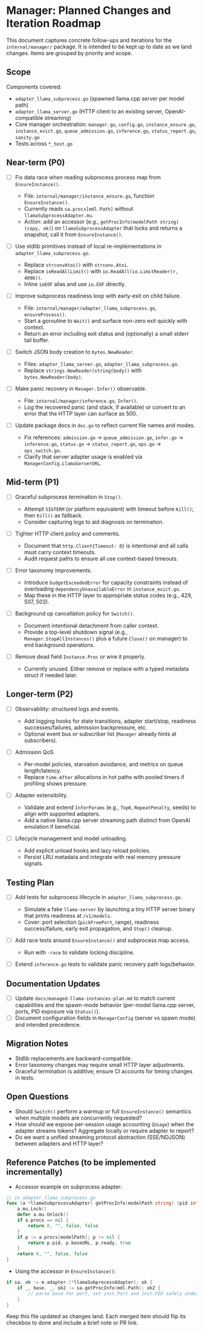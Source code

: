 # Manager: Planned Changes and Iteration Roadmap

This document captures concrete follow-ups and iterations for the `internal/manager/` package. It is intended to be kept up to date as we land changes. Items are grouped by priority and scope.

## Scope

Components covered:

- `adapter_llama_subprocess.go` (spawned llama.cpp server per model path)
- `adapter_llama_server.go` (HTTP client to an existing server, OpenAI-compatible streaming)
- Core manager orchestration: `manager.go`, `config.go`, `instance_ensure.go`, `instance_evict.go`, `queue_admission.go`, `inference.go`, `status_report.go`, `sanity.go`
- Tests across `*_test.go`

## Near-term (P0)

- [ ] Fix data race when reading subprocess process map from `EnsureInstance()`.
  - File: `internal/manager/instance_ensure.go`, function `EnsureInstance()`.
  - Currently reads `sa.procs[mdl.Path]` without `llamaSubprocessAdapter.mu`.
  - Action: add an accessor (e.g., `getProcInfo(modelPath string) (copy, ok)`) on `llamaSubprocessAdapter` that locks and returns a snapshot; call it from `EnsureInstance()`.

- [ ] Use stdlib primitives instead of local re-implementations in `adapter_llama_subprocess.go`.
  - Replace `strconvAtoi()` with `strconv.Atoi`.
  - Replace `ioReadAllLimit()` with `io.ReadAll(io.LimitReader(r, 4096))`.
  - Inline `ioEOF` alias and use `io.EOF` directly.

- [ ] Improve subprocess readiness loop with early-exit on child failure.
  - File: `internal/manager/adapter_llama_subprocess.go`, `ensureProcess()`.
  - Start a goroutine to `Wait()` and surface non-zero exit quickly with context.
  - Return an error including exit status and (optionally) a small stderr tail buffer.

- [ ] Switch JSON body creation to `bytes.NewReader`.
  - Files: `adapter_llama_server.go`, `adapter_llama_subprocess.go`.
  - Replace `strings.NewReader(string(body))` with `bytes.NewReader(body)`.

- [ ] Make panic recovery in `Manager.Infer()` observable.
  - File: `internal/manager/inference.go`, `Infer()`.
  - Log the recovered panic (and stack, if available) or convert to an error that the HTTP layer can surface as 500.

- [ ] Update package docs in `doc.go` to reflect current file names and modes.
  - Fix references: `admission.go` -> `queue_admission.go`, `infer.go` -> `inference.go`, `status.go` -> `status_report.go`, `ops.go` -> `ops_switch.go`.
  - Clarify that server adapter usage is enabled via `ManagerConfig.LlamaServerURL`.

## Mid-term (P1)

- [ ] Graceful subprocess termination in `Stop()`.
  - Attempt `SIGTERM` (or platform equivalent) with timeout before `Kill()`; then `Kill()` as fallback.
  - Consider capturing logs to aid diagnosis on termination.

- [ ] Tighter HTTP client policy and comments.
  - Document that `http.Client{Timeout: 0}` is intentional and all calls must carry context timeouts.
  - Audit request paths to ensure all use context-based timeouts.

- [ ] Error taxonomy improvements.
  - Introduce `budgetExceededError` for capacity constraints instead of overloading `dependencyUnavailableError` in `instance_evict.go`.
  - Map these in the HTTP layer to appropriate status codes (e.g., 429, 507, 503).

- [ ] Background op cancellation policy for `Switch()`.
  - Document intentional detachment from caller context.
  - Provide a top-level shutdown signal (e.g., `Manager.StopAllInstances()` plus a future `Close()` on manager) to end background operations.

- [ ] Remove dead field `Instance.Proc` or wire it properly.
  - Currently unused. Either remove or replace with a typed metadata struct if needed later.

## Longer-term (P2)

- [ ] Observability: structured logs and events.
  - Add logging hooks for state transitions, adapter start/stop, readiness successes/failures, admission backpressure, etc.
  - Optional event bus or subscriber list (`Manager` already hints at subscribers).

- [ ] Admission QoS.
  - Per-model policies, starvation avoidance, and metrics on queue length/latency.
  - Replace `time.After` allocations in hot paths with pooled timers if profiling shows pressure.

- [ ] Adapter extensibility.
  - Validate and extend `InferParams` (e.g., `TopK`, `RepeatPenalty`, seeds) to align with supported adapters.
  - Add a native llama.cpp server streaming path distinct from OpenAI emulation if beneficial.

- [ ] Lifecycle management and model unloading.
  - Add explicit unload hooks and lazy reload policies.
  - Persist LRU metadata and integrate with real memory pressure signals.

## Testing Plan

- [ ] Add tests for subprocess lifecycle in `adapter_llama_subprocess.go`.
  - Simulate a fake `llama-server` by launching a tiny HTTP server binary that prints readiness at `/v1/models`.
  - Cover: port selection (`pickFreePort`, range), readiness success/failure, early exit propagation, and `Stop()` cleanup.

- [ ] Add race tests around `EnsureInstance()` and subprocess map access.
  - Run with `-race` to validate locking discipline.

- [ ] Extend `inference.go` tests to validate panic recovery path logs/behavior.

## Documentation Updates

- [ ] Update `docs/managed-llama-instances-plan.md` to match current capabilities and the spawn-mode behavior (per-model llama.cpp server, ports, PID exposure via `Status()`).
- [ ] Document configuration fields in `ManagerConfig` (server vs spawn mode) and intended precedence.

## Migration Notes

- Stdlib replacements are backward-compatible.
- Error taxonomy changes may require small HTTP layer adjustments.
- Graceful termination is additive; ensure CI accounts for timing changes in tests.

## Open Questions

- Should `Switch()` perform a warmup or full `EnsureInstance()` semantics when multiple models are concurrently requested?
- How should we expose per-session usage accounting (`Usage`) when the adapter streams tokens? Aggregate locally or require adapter to report?
- Do we want a unified streaming protocol abstraction (SSE/NDJSON) between adapters and HTTP layer?

## Reference Patches (to be implemented incrementally)

- Accessor example on subprocess adapter:

```go
// in adapter_llama_subprocess.go
func (a *llamaSubprocessAdapter) getProcInfo(modelPath string) (pid int, baseURL string, ready bool, ok bool) {
    a.mu.Lock()
    defer a.mu.Unlock()
    if a.procs == nil {
        return 0, "", false, false
    }
    if p := a.procs[modelPath]; p != nil {
        return p.pid, p.baseURL, p.ready, true
    }
    return 0, "", false, false
}
```

- Using the accessor in `EnsureInstance()`:

```go
if sa, ok := m.adapter.(*llamaSubprocessAdapter); ok {
    if _, base, _, ok2 := sa.getProcInfo(mdl.Path); ok2 {
        // parse base for port, set inst.Port and inst.PID safely under m.mu
    }
}
```

Keep this file updated as changes land. Each merged item should flip its checkbox to done and include a brief note or PR link.
